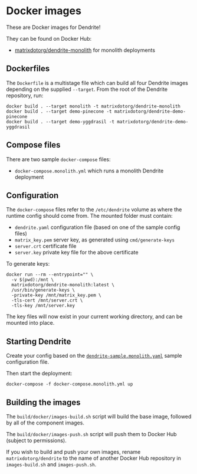 # Docker images

These are Docker images for Dendrite!

They can be found on Docker Hub:

- [matrixdotorg/dendrite-monolith](https://hub.docker.com/r/matrixdotorg/dendrite-monolith) for monolith deployments

## Dockerfiles

The `Dockerfile` is a multistage file which can build all four Dendrite
images depending on the supplied `--target`. From the root of the Dendrite
repository, run:

```
docker build . --target monolith -t matrixdotorg/dendrite-monolith
docker build . --target demo-pinecone -t matrixdotorg/dendrite-demo-pinecone
docker build . --target demo-yggdrasil -t matrixdotorg/dendrite-demo-yggdrasil
```

## Compose files

There are two sample `docker-compose` files:

- `docker-compose.monolith.yml` which runs a monolith Dendrite deployment

## Configuration

The `docker-compose` files refer to the `/etc/dendrite` volume as where the
runtime config should come from. The mounted folder must contain:

- `dendrite.yaml` configuration file (based on one of the sample config files)
- `matrix_key.pem` server key, as generated using `cmd/generate-keys`
- `server.crt` certificate file
- `server.key` private key file for the above certificate

To generate keys:

```
docker run --rm --entrypoint="" \
  -v $(pwd):/mnt \
  matrixdotorg/dendrite-monolith:latest \
  /usr/bin/generate-keys \
  -private-key /mnt/matrix_key.pem \
  -tls-cert /mnt/server.crt \
  -tls-key /mnt/server.key
```

The key files will now exist in your current working directory, and can be mounted into place.

## Starting Dendrite

Create your config based on the [`dendrite-sample.monolith.yaml`](https://github.com/matrix-org/dendrite/blob/main/dendrite-sample.monolith.yaml) sample configuration file.

Then start the deployment:

```
docker-compose -f docker-compose.monolith.yml up
```

## Building the images

The `build/docker/images-build.sh` script will build the base image, followed by
all of the component images.

The `build/docker/images-push.sh` script will push them to Docker Hub (subject
to permissions).

If you wish to build and push your own images, rename `matrixdotorg/dendrite` to
the name of another Docker Hub repository in `images-build.sh` and `images-push.sh`.
